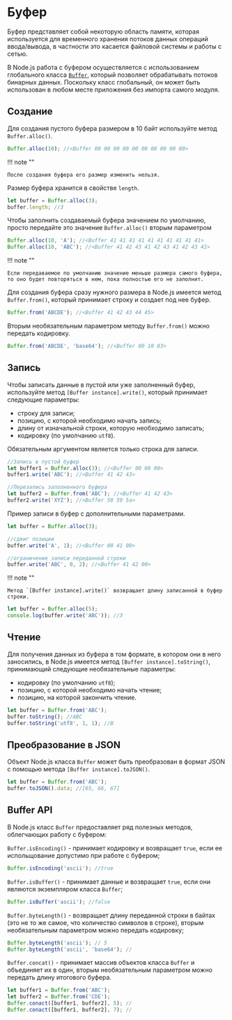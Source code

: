 # Буфер

Буфер представляет собой некоторую область памяти, которая используется для временного хранения потоков данных операций ввода/вывода, в частности это касается файловой системы и работы с сетью.

В Node.js работа с буфером осуществляется с использованием глобального класса [`Buffer`](../../api/buffer.md), который позволяет обрабатывать потоков бинарных данных. Поскольку класс глобальный, он может быть использован в любом месте приложения без импорта самого модуля.

## Создание

Для создания пустого буфера размером в 10 байт используйте метод `Buffer.alloc()`.

```js
Buffer.alloc(10); //<Buffer 00 00 00 00 00 00 00 00 00 00>
```

!!! note ""

    После создания буфера его размер изменить нельзя.

Размер буфера хранится в свойстве `length`.

```js
let buffer = Buffer.alloc(3);
buffer.length; //3
```

Чтобы заполнить создаваемый буфера значением по умолчанию, просто передайте это значение `Buffer.alloc()` вторым параметром

```js
Buffer.alloc(10, 'A'); //<Buffer 41 41 41 41 41 41 41 41 41 41>
Buffer.alloc(10, 'ABC'); //<Buffer 41 42 43 41 42 43 41 42 43 41>
```

!!! note ""

    Если передаваемое по умолчанию значение меньше размера самого буфера, то оно будет повторяться в нем, пока полностью его не заполнит.

Для создания буфера сразу нужного размера в Node.js имеется метод `Buffer.from()`, который принимает строку и создает под нее буфер.

```js
Buffer.from('ABCDE'); //<Buffer 41 42 43 44 45>
```

Вторым необязательным параметром методу `Buffer.from()` можно передать кодировку.

```js
Buffer.from('ABCDE', 'base64'); //<Buffer 00 10 83>
```

## Запись

Чтобы записать данные в пустой или уже заполненный буфер, используйте метод `[Buffer instance].write()`, который принимает следующие параметры:

- строку для записи;
- позицию, с которой необходимо начать запись;
- длину от изначальной строки, которую необходимо записать;
- кодировку (по умолчанию `utf8`).

Обязательным аргументом является только строка для записи.

```js
//Запись в пустой буфер
let buffer1 = Buffer.alloc(3); //<Buffer 00 00 00>
buffer1.write('ABC'); //<Buffer 41 42 43>

//Перезапись заполненного буфера
let buffer2 = Buffer.from('ABC'); //<Buffer 41 42 43>
buffer2.write('XYZ'); //<Buffer 58 59 5a>
```

Пример записи в буфер с дополнительными параметрами.

```js
let buffer = Buffer.alloc(3);

//сдвиг позиции
buffer.write('A', 1); //<Buffer 00 41 00>

//ограничение записи переданной строки
buffer.write('ABC', 0, 2); //<Buffer 41 42 00>
```

!!! note ""

    Метод `[Buffer instance].write()` возвращает длину записанной в буфер строки.

```js
let buffer = Buffer.alloc(5);
console.log(buffer.write('ABC')); //3
```

## Чтение

Для получения данных из буфера в том формате, в котором они в него заносились, в Node.js имеется метод `[Buffer instance].toString()`, принимающий следующие необязательные параметры:

- кодировку (по умолчанию `utf8`);
- позицию, с которой необходимо начать чтение;
- позицию, на которой закончить чтение.

```js
let buffer = Buffer.from('ABC');
buffer.toString(); //ABC
buffer.toString('utf8', 1, 1); //B
```

## Преобразование в JSON

Объект Node.js класса `Buffer` может быть преобразован в формат JSON с помощью метода `[Buffer instance].toJSON()`.

```js
let buffer = Buffer.from('ABC');
buffer.toJSON().data; //[65, 66, 67]
```

## Buffer API

В Node.js класс `Buffer` предоставляет ряд полезных методов, облегчающих работу с буфером:

`Buffer.isEncoding()` - принимает кодировку и возвращает `true`, если ее испольщование допустимо при работе с буфером;

```js
Buffer.isEncoding('ascii'); //true
```

`Buffer.isBuffer()` - принимает данные и возвращает `true`, если они являются экземпляром класса `Buffer`;

```js
Buffer.isBuffer('ascii'); //false
```

`Buffer.byteLength()` - возвращает длину переданной строки в байтах (это не то же самое, что количество символов в строке), вторым необязательным параметром можно передать кодировку;

```js
Buffer.byteLength('ascii'); // 5
Buffer.byteLength('ascii', 'base64'); //
```

`Buffer.concat()` - принимает массив объектов класса `Buffer` и объединяет их в один, вторым необязательным параметром можно передать длину итогового буфера.

```js
let buffer1 = Buffer.from('ABC');
let buffer2 = Buffer.from('CDE');
Buffer.conact([buffer1, buffer2], 5); //
Buffer.conact([buffer1, buffer2], 7); //
```
